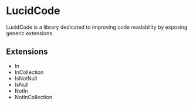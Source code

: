 # LucidCode

LucidCode is a library dedicated to improving code readability by exposing generic extensions.

## Extensions

* In
* InCollection
* IsNotNull
* IsNull
* NotIn
* NotInCollection
